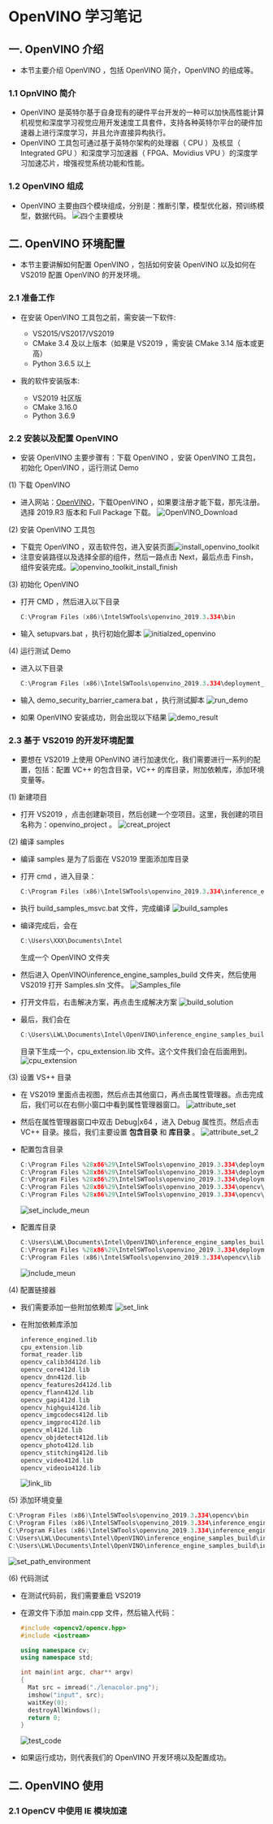 <!--
 * @描述: OpenVINO 学习笔记
 * @版本: V1_0
 * @作者: LiWanglin
 * @创建时间: 2020.03.02
 * @最后编辑人: LiWanglin
 * @最后编辑时间: 2020.03.02
 -->

# OpenVINO 学习笔记

## 一. OpenVINO 介绍

- 本节主要介绍 OpenVINO ，包括 OpenVINO 简介，OpenVINO 的组成等。

### 1.1 OpnVINO 简介

- OpenVINO 是英特尔基于自身现有的硬件平台开发的一种可以加快高性能计算机视觉和深度学习视觉应用开发速度工具套件，支持各种英特尔平台的硬件加速器上进行深度学习，并且允许直接异构执行。
- OpenVINO 工具包可通过基于英特尔架构的处理器（ CPU ）及核显（ Integrated GPU ）和深度学习加速器（ FPGA、Movidius VPU ）的深度学习加速芯片，增强视觉系统功能和性能。

### 1.2 OpenVINO 组成

- OpenVINO 主要由四个模块组成，分别是：推断引擎，模型优化器，预训练模型，数据代码。
![四个主要模块](./doc_images/four_modules.png)

## 二. OpenVINO 环境配置

- 本节主要讲解如何配置 OpenVINO ，包括如何安装 OpenVINO 以及如何在 VS2019 配置 OpenVINO 的开发环境。

### 2.1 准备工作

- 在安装 OpenVINO 工具包之前，需安装一下软件:
  - VS2015/VS2017/VS2019
  - CMake 3.4 及以上版本（如果是 VS2019 ，需安装 CMake 3.14 版本或更高）
  - Python 3.6.5 以上

- 我的软件安装版本:
  - VS2019 社区版
  - CMake 3.16.0
  - Python 3.6.9

### 2.2 安装以及配置 OpenVINO

- 安装 OpenVINO 主要步骤有：下载 OpenVINO ，安装 OpenVINO 工具包，初始化 OpenVINO ，运行测试 Demo

(1) 下载 OpenVINO

- 进入网站：[OpenVINO](https://software.seek.intel.com/openvino-toolkit?os=windows)，下载OpenVINO ，如果要注册才能下载，那先注册。选择 2019.R3 版本和 Full Package 下载。
![OpenVINO_Download](./doc_images/OpenVINO_Download.png)

(2) 安装 OpenVINO 工具包

- 下载完 OpenVINO ，双击软件包，进入安装页面![install_openvino_toolkit](./doc_images/install_openvino_toolkit.png)
- 注意安装路径以及选择全部的组件，然后一路点击 Next，最后点击 Finsh，组件安装完成。![openvino_toolkit_install_finish](./doc_images/openvino_toolkit_install_finish.png)

(3) 初始化 OpenVINO

- 打开 CMD ，然后进入以下目录

    ```C++
    C:\Program Files (x86)\IntelSWTools\openvino_2019.3.334\bin
    ```

- 输入 setupvars.bat ，执行初始化脚本
![initialzed_openvino](./doc_images/initialized_openvino.png)

(4) 运行测试 Demo

- 进入以下目录

    ```C++
    C:\Program Files (x86)\IntelSWTools\openvino_2019.3.334\deployment_tools\demo
    ```

- 输入 demo_security_barrier_camera.bat ，执行测试脚本
![run_demo](./doc_images/run_demo.png)

- 如果 OpenVINO 安装成功，则会出现以下结果
![demo_result](./doc_images/demo_result.png)

### 2.3 基于 VS2019 的开发环境配置

- 要想在 VS2019 上使用 OPenVINO 进行加速优化，我们需要进行一系列的配置，包括：配置 VC++ 的包含目录，VC++ 的库目录，附加依赖库，添加环境变量等。

(1) 新建项目

- 打开 VS2019 ，点击创建新项目，然后创建一个空项目。这里，我创建的项目名称为：openvino_project 。
![creat_project](./doc_images/creat_project.png)

(2) 编译 samples

- 编译 samples 是为了后面在 VS2019 里面添加库目录
- 打开 cmd ，进入目录：

  ```C++
  C:\Program Files (x86)\IntelSWTools\openvino_2019.3.334\inference_engine\samples
  ```

- 执行 build_samples_msvc.bat 文件，完成编译
![build_samples](./doc_images/build_samples.png)
- 编译完成后，会在
 
  ```C++
  C:\Users\XXX\Documents\Intel
  ```

  生成一个 OpenVINO 文件夹

- 然后进入 OpenVINO\inference_engine_samples_build 文件夹，然后使用 VS2019 打开 Samples.sln 文件。
![Samples_file](./doc_images/Samples_file.png)

- 打开文件后，右击解决方案，再点击生成解决方案
![build_solution](./doc_images/build_solution.png)

- 最后，我们会在

  ```C++
  C:\Users\LWL\Documents\Intel\OpenVINO\inference_engine_samples_build\intel64\Debug
  ```

  目录下生成一个，cpu_extension.lib 文件。这个文件我们会在后面用到。
  ![cpu_extension](./doc_images/cpu_extension.png)

(3) 设置 VS++ 目录

- 在 VS2019 里面点击视图，然后点击其他窗口，再点击属性管理器。点击完成后，我们可以在右侧小窗口中看到属性管理器窗口。
![attribute_set](./doc_images/attribute_set.png)
- 然后在属性管理器窗口中双击 Debug|x64 ，进入 Debug 属性页。然后点击 VC++ 目录。接后，我们主要设置 **包含目录** 和 **库目录** 。
![attribute_set_2](./doc_images/attribute_set_2.png)

- 配置包含目录

  ```C++
  C:\Program Files %28x86%29\IntelSWTools\openvino_2019.3.334\deployment_tools\inference_engine\src\extension
  C:\Program Files %28x86%29\IntelSWTools\openvino_2019.3.334\deployment_tools\inference_engine\include
  C:\Program Files %28x86%29\IntelSWTools\openvino_2019.3.334\deployment_tools\inference_engine\samples\common\format_reader
  C:\Program Files %28x86%29\IntelSWTools\openvino_2019.3.334\opencv\include\opencv2
  C:\Program Files %28x86%29\IntelSWTools\openvino_2019.3.334\opencv\include
  ```

  ![set_include_meun](./doc_images/set_include_meun.png)

- 配置库目录

  ```C++
  C:\Users\LWL\Documents\Intel\OpenVINO\inference_engine_samples_build\intel64\Debug
  C:\Program Files %28x86%29\IntelSWTools\openvino_2019.3.334\deployment_tools\inference_engine\lib\intel64\Debug
  C:\Program Files (x86)\IntelSWTools\openvino_2019.3.334\opencv\lib
  ```

  ![include_meun](./doc_images/include_meun.png)

(4) 配置链接器

- 我们需要添加一些附加依赖库
![set_link](./doc_images/set_link.png)

- 在附加依赖库添加

  ```C++
  inference_engined.lib
  cpu_extension.lib
  format_reader.lib
  opencv_calib3d412d.lib
  opencv_core412d.lib
  opencv_dnn412d.lib
  opencv_features2d412d.lib
  opencv_flann412d.lib
  opencv_gapi412d.lib
  opencv_highgui412d.lib
  opencv_imgcodecs412d.lib
  opencv_imgproc412d.lib
  opencv_ml412d.lib
  opencv_objdetect412d.lib
  opencv_photo412d.lib
  opencv_stitching412d.lib
  opencv_video412d.lib
  opencv_videoio412d.lib
  ```

  ![link_lib](./doc_images/link_lib.png)

(5) 添加环境变量

 ```C++
 C:\Program Files (x86)\IntelSWTools\openvino_2019.3.334\opencv\bin
 C:\Program Files (x86)\IntelSWTools\openvino_2019.3.334\inference_engine\bin\intel64\Debug
 C:\Program Files (x86)\IntelSWTools\openvino_2019.3.334\inference_engine\bin\intel64\Release
 C:\Users\LWL\Documents\Intel\OpenVINO\inference_engine_samples_build\intel64\Debug
 C:\Users\LWL\Documents\Intel\OpenVINO\inference_engine_samples_build\intel64\Release
 ```

 ![set_path_environment](./doc_images/set_path_environment.png)

(6) 代码测试

- 在测试代码前，我们需要重启 VS2019
- 在源文件下添加 main.cpp 文件，然后输入代码：

  ```C++
  #include <opencv2/opencv.hpp>
  #include <iostream>

  using namespace cv;
  using namespace std;

  int main(int argc, char** argv)
  {
    Mat src = imread("./lenacolor.png");
    imshow("input", src);
    waitKey(0);
    destroyAllWindows();
    return 0;
  }
  ```

  ![test_code](./doc_images/test_code.png)

- 如果运行成功，则代表我们的 OpenVINO 开发环境以及配置成功。

## 二. OpenVINO 使用

### 2.1 OpenCV 中使用 IE 模块加速